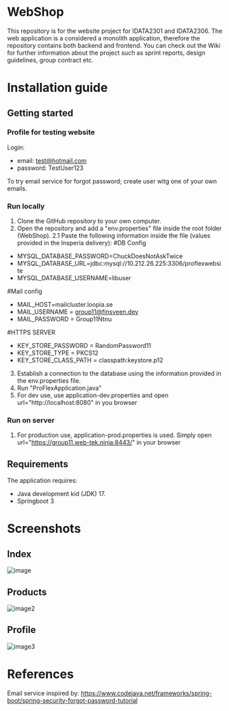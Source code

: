 # WebShop
This repository is for the website project for IDATA2301 and IDATA2306. The web application is a considered a monolith application, therefore the repository contains both backend and frontend. You can check out the Wiki for further information about the project such as sprint reports, design guidelines, group contract etc.

# Installation guide

## Getting started

### Profile for testing website
Login:
- email: test@hotmail.com
- password: TestUser123

To try email service for forgot password; create user witg one of your own emails.

### Run locally
1.  Clone the GitHub repository to your own computer.
2.  Open the repository and add a "env.properties" file inside the root folder (WebShop). 
2.1 Paste the following information inside the file (values provided in the Insperia delivery):
#DB Config
- MYSQL_DATABASE_PASSWORD=ChuckDoesNotAskTwice
- MYSQL_DATABASE_URL=jdbc:mysql://10.212.26.225:3306/proflexwebsite
- MYSQL_DATABASE_USERNAME=libuser

#Mail config
- MAIL_HOST=mailcluster.loopia.se
- MAIL_USERNAME = group11@finsveen.dev
- MAIL_PASSWORD = Group11Ntnu

#HTTPS SERVER
- KEY_STORE_PASSWORD = RandomPassword11
- KEY_STORE_TYPE = PKCS12
- KEY_STORE_CLASS_PATH = classpath:keystore.p12
3.  Establish a connection to the database using the information provided in the env.properties file.
4.  Run "ProFlexApplication.java"
5.  For dev use, use application-dev.properties and open url="http://localhost:8080" in you browser

### Run on server
1.  For production use, application-prod.properties is used. Simply open url="https://group11.web-tek.ninja:8443/" in your browser

## Requirements

The application requires:
- Java development kid (JDK) 17. 
- Springboot 3

# Screenshots

## Index 
![image](https://github.com/IDATA2301-Webteknologi-Gruppe11/WebShop/assets/101704813/1d61e22d-4557-45cf-a9e3-971c174f950e)

## Products
![image2](https://github.com/IDATA2301-Webteknologi-Gruppe11/WebShop/assets/101704813/5bdc3ed0-a8d8-416e-9f61-ec9a69344585)

## Profile
![image3](https://github.com/IDATA2301-Webteknologi-Gruppe11/WebShop/assets/101704813/b9b8efc6-b3a6-441c-8586-0d3203ffe3a5)

# References
Email service inspired by: https://www.codejava.net/frameworks/spring-boot/spring-security-forgot-password-tutorial
